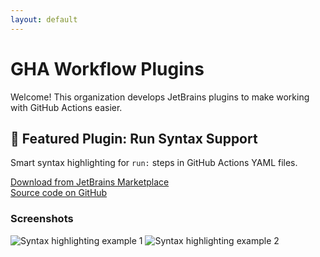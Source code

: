 ```yaml
---
layout: default
---
```


# GHA Workflow Plugins

Welcome! This organization develops JetBrains plugins to make working with GitHub Actions easier.

## 🚀 Featured Plugin: Run Syntax Support

Smart syntax highlighting for `run:` steps in GitHub Actions YAML files.

[Download from JetBrains Marketplace](https://plugins.jetbrains.com/plugin/your-plugin-id)  
[Source code on GitHub](https://github.com/gha-workflow-plugins/run-syntax-support)

### Screenshots

![Syntax highlighting example 1](img/screenshot1.png)
![Syntax highlighting example 2](img/screenshot2.png)
